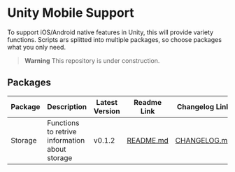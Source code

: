 # Unity Mobile Support

To support iOS/Android native features in Unity, this will provide variety functions.
Scripts ars splitted into multiple packages, so choose packages what you only need.

> **Warning**
> This repository is under construction.

## Packages 

| Package | Description | Latest Version | Readme Link | Changelog Link |
| --- | --- | --- | --- | --- |
| Storage | Functions to retrive information about storage | v0.1.2 | [README.md](Packages/MobileSupportStorage/README.md) | [CHANGELOG.md](Packages/MobileSupportStorage/CHANGELOG.md) |
